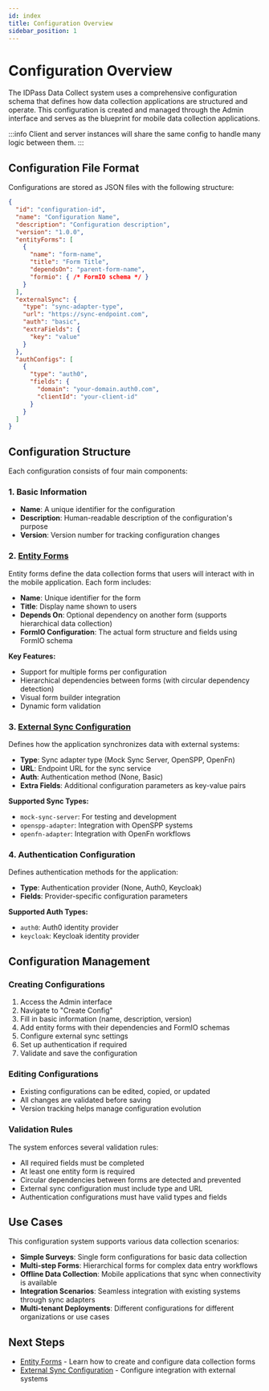```yaml
---
id: index
title: Configuration Overview
sidebar_position: 1
---
```



# Configuration Overview

The IDPass Data Collect system uses a comprehensive configuration schema that defines how data collection applications are structured and operate. This configuration is created and managed through the Admin interface and serves as the blueprint for mobile data collection applications.

:::info
Client and server instances will share the same config to handle many logic between them.
:::

## Configuration File Format

Configurations are stored as JSON files with the following structure:

```json
{
  "id": "configuration-id",
  "name": "Configuration Name",
  "description": "Configuration description",
  "version": "1.0.0",
  "entityForms": [
    {
      "name": "form-name",
      "title": "Form Title",
      "dependsOn": "parent-form-name",
      "formio": { /* FormIO schema */ }
    }
  ],
  "externalSync": {
    "type": "sync-adapter-type",
    "url": "https://sync-endpoint.com",
    "auth": "basic",
    "extraFields": {
      "key": "value"
    }
  },
  "authConfigs": [
    {
      "type": "auth0",
      "fields": {
        "domain": "your-domain.auth0.com",
        "clientId": "your-client-id"
      }
    }
  ]
}
```


## Configuration Structure

Each configuration consists of four main components:

### 1. Basic Information
- **Name**: A unique identifier for the configuration
- **Description**: Human-readable description of the configuration's purpose
- **Version**: Version number for tracking configuration changes

### 2. [Entity Forms](./entity-forms.md)
Entity forms define the data collection forms that users will interact with in the mobile application. Each form includes:

- **Name**: Unique identifier for the form
- **Title**: Display name shown to users
- **Depends On**: Optional dependency on another form (supports hierarchical data collection)
- **FormIO Configuration**: The actual form structure and fields using FormIO schema

**Key Features:**
- Support for multiple forms per configuration
- Hierarchical dependencies between forms (with circular dependency detection)
- Visual form builder integration
- Dynamic form validation

### 3. [External Sync Configuration](./external-sync.md)
Defines how the application synchronizes data with external systems:

- **Type**: Sync adapter type (Mock Sync Server, OpenSPP, OpenFn)
- **URL**: Endpoint URL for the sync service
- **Auth**: Authentication method (None, Basic)
- **Extra Fields**: Additional configuration parameters as key-value pairs

**Supported Sync Types:**
- `mock-sync-server`: For testing and development
- `openspp-adapter`: Integration with OpenSPP systems
- `openfn-adapter`: Integration with OpenFn workflows

### 4. Authentication Configuration
Defines authentication methods for the application:

- **Type**: Authentication provider (None, Auth0, Keycloak)
- **Fields**: Provider-specific configuration parameters

**Supported Auth Types:**
- `auth0`: Auth0 identity provider
- `keycloak`: Keycloak identity provider

## Configuration Management

### Creating Configurations
1. Access the Admin interface
2. Navigate to "Create Config"
3. Fill in basic information (name, description, version)
4. Add entity forms with their dependencies and FormIO schemas
5. Configure external sync settings
6. Set up authentication if required
7. Validate and save the configuration

### Editing Configurations
- Existing configurations can be edited, copied, or updated
- All changes are validated before saving
- Version tracking helps manage configuration evolution

### Validation Rules
The system enforces several validation rules:
- All required fields must be completed
- At least one entity form is required
- Circular dependencies between forms are detected and prevented
- External sync configuration must include type and URL
- Authentication configurations must have valid types and fields

## Use Cases

This configuration system supports various data collection scenarios:

- **Simple Surveys**: Single form configurations for basic data collection
- **Multi-step Forms**: Hierarchical forms for complex data entry workflows
- **Offline Data Collection**: Mobile applications that sync when connectivity is available
- **Integration Scenarios**: Seamless integration with existing systems through sync adapters
- **Multi-tenant Deployments**: Different configurations for different organizations or use cases

## Next Steps

- [Entity Forms](./entity-forms.md) - Learn how to create and configure data collection forms
- [External Sync Configuration](./external-sync.md) - Configure integration with external systems

<!-- - [Installation Guide](./installation.md) - Learn how to set up the system
- [Form Builder Guide](./form-builder.md) - Create dynamic forms using FormIO
- [Authentication Setup](./authentication.md) - Set up user authentication -->
